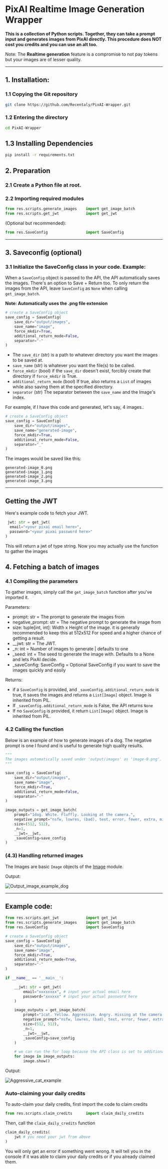 # PixAI Realtime Image Generation Wrapper

**This is a collection of Python scripts. Together, they can take a prompt input and generates images from PixAI directly. This procedure does NOT cost you credits and you can use an alt too.**

Note: The **Realtime generation** feature is a compromise to not pay tokens but your images are of lesser quality.

---

## 1. Installation:

### 1.1 Copying the Git repository 
```bash
git clone https://github.com/Recentaly/PixAI-Wrapper.git
```

### 1.2 Entering the directory
```bash
cd PixAI-Wrapper
```

## 1.3 Installing Dependencies
```bash
pip install -r requirements.txt
```

## 2. Preparation

### 2.1 Create a Python file at root.

### 2.2 Importing required modules
```py
from res.scripts.generate_images    import get_image_batch
from res.scripts.get_jwt            import get_jwt
```

(Optional but recommended):
```py
from res.SaveConfig                 import SaveConfig
```

---

## 3. Saveconfig (optional)

### 3.1 Initialize the SaveConfig class in your code. Example:

When a `SaveConfig` object is passed to the API, the API automatically saves the images. There's an option to Save + Return too. To only return the images from the API, leave `SaveConfig` as `None` when calling `get_image_batch`. <br>

**Note: Automatically uses the .png file extension**

```py
# create a SaveConfig object
save_config = SaveConfig(
    save_dir="output/images",
    save_name="image",
    force_mkdir=True,
    additional_return_mode=False,
    separator="-"
)
```

- The `save_dir` (str) is a path to whatever directory you want the images to be saved at.
- `save_name` (str) is whatever you want the file(s) to be called.
- `force_mkdir` (bool) if the `save_dir` doesn't exist, forcibly create that directory if `force_mkdir` is True.
- `additional_return_mode` (bool) If true, also returns a `List` of images while also saving them at the specified directory.
- `separator` (str) The separator between the `save_name` and the Image's index.

For example, if I have this code and generated, let's say, 4 images..

```py
# create a SaveConfig object
save_config = SaveConfig(
    save_dir="output/images",
    save_name="generated-image",
    force_mkdir=True,
    additional_return_mode=False,
    separator="_"
)
```

The images would be saved like this:
```
generated-image_0.png
generated-image_1.png
generated-image_2.png
generated-image_3.png
```

---

## Getting the JWT

Here's example code to fetch your JWT.

```py
 jwt: str = get_jwt(
  email="<your pixai email here>",
  password="<your pixai password here>"
)
```

This will return a jwt of type string. Now you may actually use the function to gather the images

## 4. Fetching a batch of images

### 4.1 Compiling the parameters

To gather images, simply call the ``get_image_batch`` function after you've imported it.

Parameters:

- prompt: str = The prompt to generate the images from
- negative_prompt: str = The negative prompt to generate the image from
- size: tuple[int, int]: Width x Height of the image. it is generally recommended to keep this at 512x512 For speed and a higher chance of getting a result.
- __jwt: str = The JWT.
- _n: int = Number of images to generate | defaults to one
- _seed: int = The seed to generate the image with. Defaults to a None and lets PixAI decide.
- _saveConfig: SaveConfig = Optional SaveConfig if you want to save the images quickly and easily

Returns:

- if a `SaveConfig` is provided, and `_saveConfig.additional_return_mode` is true, it saves the images and returns a `List[Image]` object. Image is inherited from PIL.
- If `_saveConfig.additional_return_mode` is False, the API returns `None`
- If no `SaveConfig` is provided, it return `List[Image]` object. Image is inherited from PIL.

### 4.2 Calling the function

Below is an example of how to generate images of a dog. The negative prompt is one I found and is useful to generate high quality results.

```py
"""
The images automatically saved under 'output/images' as 'image-0.png'. The API didn't return anything because additional_return_mode is False.
"""

save_config = SaveConfig(
    save_dir="output/images",
    save_name="image",
    force_mkdir=True,
    additional_return_mode=False,
    separator="-"
)

image_outputs = get_image_batch(
    prompt="1dog. White. Fluffly. Looking at the camera.",
    negative_prompt="nsfw, lowres, (bad), text, error, fewer, extra, missing, worst quality, jpeg artifacts, low quality, watermark, unfinished, displeasing, oldest, early, chromatic aberration, signature, extra digits, artistic error, username, scan, abstract",
    size=(512, 512),
    _n=1,
    __jwt=__jwt,
    _saveConfig=save_config
)
```

### (4.3) Handling returned images

The Images are basic `Image` objects of the [Image](https://pillow.readthedocs.io/en/stable/reference/Image.html) module.

Output:

![Output_image_example_dog](https://i.imgur.com/msk40mQ.png)

---

## Example code:

```py
from res.scripts.get_jwt            import get_jwt
from res.scripts.generate_images    import get_image_batch
from res.SaveConfig                 import SaveConfig

# create a SaveConfig object
save_config = SaveConfig(
    save_dir="output/images",
    save_name="image",
    force_mkdir=True,
    additional_return_mode=True,
    separator="-"
)

if __name__ == '__main__':

    __jwt: str = get_jwt(
        email="xxxxxxxx", # input your actual email here
        password="xxxxxx" # input your actual password here
    )

    image_outputs = get_image_batch(
        prompt="1cat. Yellow. Aggressive. Angry. Hissing at the camera. Best quality. Masterpiece. Best anatomy. Open mouth.",
        negative_prompt="nsfw, lowres, (bad), text, error, fewer, extra, missing, worst quality, jpeg artifacts, low quality, watermark, unfinished, displeasing, oldest, early, chromatic aberration, signature, extra digits, artistic error, username, scan, abstract",
        size=(512, 512),
        _n=1,
        __jwt=__jwt,
        _saveConfig=save_config
    )

    # we can run the for loop because the API class is set to additionally return the images again 
    for image in image_outputs:
        image.show()
```

Output:

![Aggressive_cat_example](https://i.imgur.com/VOneDA2.png)

### Auto-claiming your daily credits

To auto-claim your daily credits, first import the code to claim credits

```py
from res.scripts.claim_credits      import claim_daily_credits
```

Then, call the `claim_daily_credits` function

```py
claim_daily_credits(
    jwt # you need your jwt from above
)
```

You will only get an error if something went wrong. It will tell you in the console if it was able to claim your daily credits or if you already claimed them.
